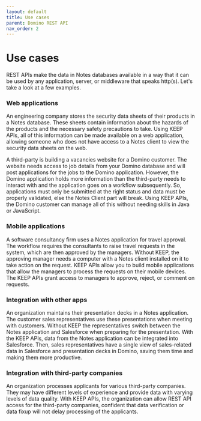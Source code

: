 ```yaml
---
layout: default
title: Use cases
parent: Domino REST API
nav_order: 2
---
```


# Use cases

REST APIs make the data in Notes databases available in a way that it can be used by any application, server, or middleware that speaks http(s). Let's take a look at a few examples.

### Web applications
An engineering company stores the security data sheets of their products in a Notes database. These sheets contain information about the hazards of the products and the necessary safety precautions to take. Using KEEP APIs, all of this information can be made available on a web application, allowing someone who does not have access to a Notes client to view the security data sheets on the web. 

A third-party is building a vacancies website for a Domino customer. The website needs access to job details from your Domino database and will post applications for the jobs to the Domino application. However, the Domino application holds more information than the third-party needs to interact with and the application goes on a workflow subsequently. So, applications must only be submitted at the right status and data must be properly validated, else the Notes Client part will break. Using KEEP APIs, the Domino customer can manage all of this without needing skills in Java or JavaScript.

### Mobile applications
A software consultancy firm uses a Notes application for travel approval. The workflow requires the consultants to raise travel requests in the system, which are then approved by the managers. Without KEEP, the approving manager needs a computer with a Notes client installed on it to take action on the request. KEEP APIs allow you to build mobile applications that allow the managers to process the requests on their mobile devices. The KEEP APIs grant access to managers to approve, reject, or comment on requests.

### Integration with other apps
An organization maintains their presentation decks in a Notes application. The customer sales representatives use these presentations when meeting with customers. Without KEEP the representatives switch between the Notes application and Salesforce when preparing for the presentation. With the KEEP APIs, data from the Notes application can be integrated into Salesforce. Then, sales representatives have a single view of sales-related data in Salesforce and presentation decks in Domino, saving them time and making them more productive.

### Integration with third-party companies
An organization processes applicants for various third-party companies. They may have different levels of experience and provide data with varying levels of data quality. With KEEP APIs, the organization can allow REST API access for the third-party companies, confident that data verification or data fixup will not delay processing of the applicants.